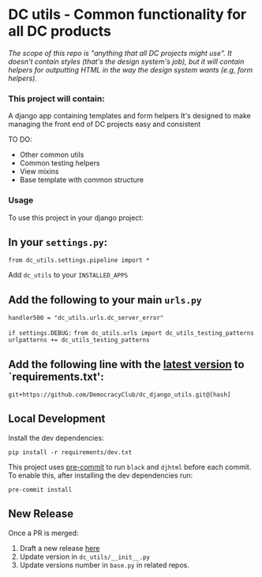 # DC utils - Common functionality for all DC products

*The scope of this repo is "anything that all DC projects might use". It doesn't contain styles (that's the design system's job), but it will contain helpers for outputting HTML in the way the design system wants (e.g, form helpers).* 

### This project will contain:
 
A django app containing templates and form helpers
It's designed to make managing the front end of DC projects easy and consistent

TO DO: 
- Other common utils  
- Common testing helpers
- View mixins
- Base template with common structure

### Usage
To use this project in your django project: 

## In your `settings.py`:

`from dc_utils.settings.pipeline import *`

Add `dc_utils` to your `INSTALLED_APPS`

## Add the following to your main `urls.py`

`handler500 = "dc_utils.urls.dc_server_error"`

`if settings.DEBUG:`
    `from dc_utils.urls import dc_utils_testing_patterns`
    `urlpatterns += dc_utils_testing_patterns`
## Add the following line with the [latest version](https://github.com/DemocracyClub/dc_django_utils/releases) to `requirements.txt':
`git+https://github.com/DemocracyClub/dc_django_utils.git@[hash]`

## Local Development
Install the dev dependencies:

    pip install -r requirements/dev.txt

This project uses [pre-commit](https://pre-commit.com/#quick-start) to run `black` and `djhtml` before each commit. To enable this, after installing the dev dependencies run:

    pre-commit install

## New Release
Once a PR is merged: 
1. Draft a new release [here](https://github.com/DemocracyClub/dc_django_utils/releases) 
2. Update version in `dc_utils/__init__.py`
3. Update versions number in `base.py` in related repos. 
